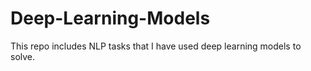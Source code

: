 # Deep-Learning-Models
This repo includes NLP tasks that I have used deep learning models to solve. 
